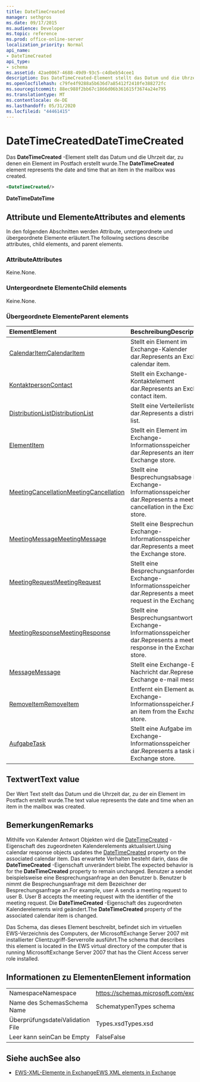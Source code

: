 ```yaml
---
title: DateTimeCreated
manager: sethgros
ms.date: 09/17/2015
ms.audience: Developer
ms.topic: reference
ms.prod: office-online-server
localization_priority: Normal
api_name:
- DateTimeCreated
api_type:
- schema
ms.assetid: 42ae0067-4688-49d9-93c5-c4dbeb54cee1
description: Das DateTimeCreated-Element stellt das Datum und die Uhrzeit dar, zu denen ein Element im Postfach erstellt wurde.
ms.openlocfilehash: c79fe4f9288a5b636d7a85412f2410fe388272fc
ms.sourcegitcommit: 88ec988f2bb67c1866d06b361615f3674a24e795
ms.translationtype: MT
ms.contentlocale: de-DE
ms.lasthandoff: 05/31/2020
ms.locfileid: "44461415"
---
```

# <a name="datetimecreated"></a><span data-ttu-id="a707c-103">DateTimeCreated</span><span class="sxs-lookup"><span data-stu-id="a707c-103">DateTimeCreated</span></span>

<span data-ttu-id="a707c-104">Das **DateTimeCreated** -Element stellt das Datum und die Uhrzeit dar, zu denen ein Element im Postfach erstellt wurde.</span><span class="sxs-lookup"><span data-stu-id="a707c-104">The **DateTimeCreated** element represents the date and time that an item in the mailbox was created.</span></span> 
  
```xml
<DateTimeCreated/>
```

<span data-ttu-id="a707c-105">**DateTime**</span><span class="sxs-lookup"><span data-stu-id="a707c-105">**DateTime**</span></span>

## <a name="attributes-and-elements"></a><span data-ttu-id="a707c-106">Attribute und Elemente</span><span class="sxs-lookup"><span data-stu-id="a707c-106">Attributes and elements</span></span>

<span data-ttu-id="a707c-107">In den folgenden Abschnitten werden Attribute, untergeordnete und übergeordnete Elemente erläutert.</span><span class="sxs-lookup"><span data-stu-id="a707c-107">The following sections describe attributes, child elements, and parent elements.</span></span>
  
### <a name="attributes"></a><span data-ttu-id="a707c-108">Attribute</span><span class="sxs-lookup"><span data-stu-id="a707c-108">Attributes</span></span>

<span data-ttu-id="a707c-109">Keine.</span><span class="sxs-lookup"><span data-stu-id="a707c-109">None.</span></span>
  
### <a name="child-elements"></a><span data-ttu-id="a707c-110">Untergeordnete Elemente</span><span class="sxs-lookup"><span data-stu-id="a707c-110">Child elements</span></span>

<span data-ttu-id="a707c-111">Keine.</span><span class="sxs-lookup"><span data-stu-id="a707c-111">None.</span></span>
  
### <a name="parent-elements"></a><span data-ttu-id="a707c-112">Übergeordnete Elemente</span><span class="sxs-lookup"><span data-stu-id="a707c-112">Parent elements</span></span>

|<span data-ttu-id="a707c-113">**Element**</span><span class="sxs-lookup"><span data-stu-id="a707c-113">**Element**</span></span>|<span data-ttu-id="a707c-114">**Beschreibung**</span><span class="sxs-lookup"><span data-stu-id="a707c-114">**Description**</span></span>|
|:-----|:-----|
|[<span data-ttu-id="a707c-115">CalendarItem</span><span class="sxs-lookup"><span data-stu-id="a707c-115">CalendarItem</span></span>](calendaritem.md) <br/> |<span data-ttu-id="a707c-116">Stellt ein Element im Exchange-Kalender dar.</span><span class="sxs-lookup"><span data-stu-id="a707c-116">Represents an Exchange calendar item.</span></span>  <br/> |
|[<span data-ttu-id="a707c-117">Kontaktperson</span><span class="sxs-lookup"><span data-stu-id="a707c-117">Contact</span></span>](contact.md) <br/> |<span data-ttu-id="a707c-118">Stellt ein Exchange-Kontaktelement dar.</span><span class="sxs-lookup"><span data-stu-id="a707c-118">Represents an Exchange contact item.</span></span>  <br/> |
|[<span data-ttu-id="a707c-119">DistributionList</span><span class="sxs-lookup"><span data-stu-id="a707c-119">DistributionList</span></span>](distributionlist.md) <br/> |<span data-ttu-id="a707c-120">Stellt eine Verteilerliste dar.</span><span class="sxs-lookup"><span data-stu-id="a707c-120">Represents a distribution list.</span></span>  <br/> |
|[<span data-ttu-id="a707c-121">Element</span><span class="sxs-lookup"><span data-stu-id="a707c-121">Item</span></span>](item.md) <br/> |<span data-ttu-id="a707c-122">Stellt ein Element im Exchange-Informationsspeicher dar.</span><span class="sxs-lookup"><span data-stu-id="a707c-122">Represents an item in the Exchange store.</span></span>  <br/> |
|[<span data-ttu-id="a707c-123">MeetingCancellation</span><span class="sxs-lookup"><span data-stu-id="a707c-123">MeetingCancellation</span></span>](meetingcancellation.md) <br/> |<span data-ttu-id="a707c-124">Stellt eine Besprechungsabsage im Exchange-Informationsspeicher dar.</span><span class="sxs-lookup"><span data-stu-id="a707c-124">Represents a meeting cancellation in the Exchange store.</span></span>  <br/> |
|[<span data-ttu-id="a707c-125">MeetingMessage</span><span class="sxs-lookup"><span data-stu-id="a707c-125">MeetingMessage</span></span>](meetingmessage.md) <br/> |<span data-ttu-id="a707c-126">Stellt eine Besprechung im Exchange-Informationsspeicher dar.</span><span class="sxs-lookup"><span data-stu-id="a707c-126">Represents a meeting in the Exchange store.</span></span>  <br/> |
|[<span data-ttu-id="a707c-127">MeetingRequest</span><span class="sxs-lookup"><span data-stu-id="a707c-127">MeetingRequest</span></span>](meetingrequest.md) <br/> |<span data-ttu-id="a707c-128">Stellt eine Besprechungsanforderung im Exchange-Informationsspeicher dar.</span><span class="sxs-lookup"><span data-stu-id="a707c-128">Represents a meeting request in the Exchange store.</span></span>  <br/> |
|[<span data-ttu-id="a707c-129">MeetingResponse</span><span class="sxs-lookup"><span data-stu-id="a707c-129">MeetingResponse</span></span>](meetingresponse.md) <br/> |<span data-ttu-id="a707c-130">Stellt eine Besprechungsantwort im Exchange-Informationsspeicher dar.</span><span class="sxs-lookup"><span data-stu-id="a707c-130">Represents a meeting response in the Exchange store.</span></span>  <br/> |
|[<span data-ttu-id="a707c-131">Message</span><span class="sxs-lookup"><span data-stu-id="a707c-131">Message</span></span>](message-ex15websvcsotherref.md) <br/> |<span data-ttu-id="a707c-132">Stellt eine Exchange-E-Mail-Nachricht dar.</span><span class="sxs-lookup"><span data-stu-id="a707c-132">Represents an Exchange e-mail message.</span></span>  <br/> |
|[<span data-ttu-id="a707c-133">RemoveItem</span><span class="sxs-lookup"><span data-stu-id="a707c-133">RemoveItem</span></span>](removeitem.md) <br/> |<span data-ttu-id="a707c-134">Entfernt ein Element aus dem Exchange-Informationsspeicher.</span><span class="sxs-lookup"><span data-stu-id="a707c-134">Removes an item from the Exchange store.</span></span>  <br/> |
|[<span data-ttu-id="a707c-135">Aufgabe</span><span class="sxs-lookup"><span data-stu-id="a707c-135">Task</span></span>](task.md) <br/> |<span data-ttu-id="a707c-136">Stellt eine Aufgabe im Exchange-Informationsspeicher dar.</span><span class="sxs-lookup"><span data-stu-id="a707c-136">Represents a task in the Exchange store.</span></span>  <br/> |
   
## <a name="text-value"></a><span data-ttu-id="a707c-137">Textwert</span><span class="sxs-lookup"><span data-stu-id="a707c-137">Text value</span></span>

<span data-ttu-id="a707c-138">Der Wert Text stellt das Datum und die Uhrzeit dar, zu der ein Element im Postfach erstellt wurde.</span><span class="sxs-lookup"><span data-stu-id="a707c-138">The text value represents the date and time when an item in the mailbox was created.</span></span>
  
## <a name="remarks"></a><span data-ttu-id="a707c-139">Bemerkungen</span><span class="sxs-lookup"><span data-stu-id="a707c-139">Remarks</span></span>

<span data-ttu-id="a707c-140">Mithilfe von Kalender Antwort Objekten wird die [DateTimeCreated](datetimecreated.md) -Eigenschaft des zugeordneten Kalenderelements aktualisiert.</span><span class="sxs-lookup"><span data-stu-id="a707c-140">Using calendar response objects updates the [DateTimeCreated](datetimecreated.md) property on the associated calendar item.</span></span> <span data-ttu-id="a707c-141">Das erwartete Verhalten besteht darin, dass die **DateTimeCreated** -Eigenschaft unverändert bleibt.</span><span class="sxs-lookup"><span data-stu-id="a707c-141">The expected behavior is for the **DateTimeCreated** property to remain unchanged.</span></span> <span data-ttu-id="a707c-142">Benutzer a sendet beispielsweise eine Besprechungsanfrage an den Benutzer b. Benutzer b nimmt die Besprechungsanfrage mit dem Bezeichner der Besprechungsanfrage an.</span><span class="sxs-lookup"><span data-stu-id="a707c-142">For example, user A sends a meeting request to user B. User B accepts the meeting request with the identifier of the meeting request.</span></span> <span data-ttu-id="a707c-143">Die **DateTimeCreated** -Eigenschaft des zugeordneten Kalenderelements wird geändert.</span><span class="sxs-lookup"><span data-stu-id="a707c-143">The **DateTimeCreated** property of the associated calendar item is changed.</span></span> 
  
<span data-ttu-id="a707c-144">Das Schema, das dieses Element beschreibt, befindet sich im virtuellen EWS-Verzeichnis des Computers, der MicrosoftExchange Server 2007 mit installierter Clientzugriff-Serverrolle ausführt.</span><span class="sxs-lookup"><span data-stu-id="a707c-144">The schema that describes this element is located in the EWS virtual directory of the computer that is running MicrosoftExchange Server 2007 that has the Client Access server role installed.</span></span>
  
## <a name="element-information"></a><span data-ttu-id="a707c-145">Informationen zu Elementen</span><span class="sxs-lookup"><span data-stu-id="a707c-145">Element information</span></span>

|||
|:-----|:-----|
|<span data-ttu-id="a707c-146">Namespace</span><span class="sxs-lookup"><span data-stu-id="a707c-146">Namespace</span></span>  <br/> |https://schemas.microsoft.com/exchange/services/2006/types  <br/> |
|<span data-ttu-id="a707c-147">Name des Schemas</span><span class="sxs-lookup"><span data-stu-id="a707c-147">Schema Name</span></span>  <br/> |<span data-ttu-id="a707c-148">Schematypen</span><span class="sxs-lookup"><span data-stu-id="a707c-148">Types schema</span></span>  <br/> |
|<span data-ttu-id="a707c-149">Überprüfungsdatei</span><span class="sxs-lookup"><span data-stu-id="a707c-149">Validation File</span></span>  <br/> |<span data-ttu-id="a707c-150">Types.xsd</span><span class="sxs-lookup"><span data-stu-id="a707c-150">Types.xsd</span></span>  <br/> |
|<span data-ttu-id="a707c-151">Leer kann sein</span><span class="sxs-lookup"><span data-stu-id="a707c-151">Can be Empty</span></span>  <br/> |<span data-ttu-id="a707c-152">False</span><span class="sxs-lookup"><span data-stu-id="a707c-152">False</span></span>  <br/> |
   
## <a name="see-also"></a><span data-ttu-id="a707c-153">Siehe auch</span><span class="sxs-lookup"><span data-stu-id="a707c-153">See also</span></span>

- [<span data-ttu-id="a707c-154">EWS-XML-Elemente in Exchange</span><span class="sxs-lookup"><span data-stu-id="a707c-154">EWS XML elements in Exchange</span></span>](ews-xml-elements-in-exchange.md)

